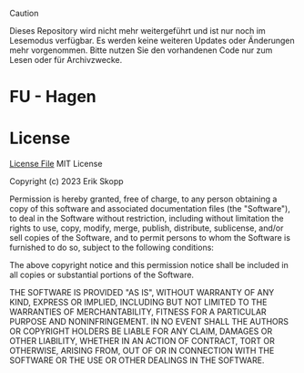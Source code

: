 > [!CAUTION]
> Dieses Repository wird nicht mehr weitergeführt und ist nur noch im Lesemodus verfügbar. Es werden keine weiteren Updates oder Änderungen mehr vorgenommen. Bitte nutzen Sie den vorhandenen Code nur zum Lesen oder für Archivzwecke.





# FU - Hagen


# License
[License File](./LICENSE)
MIT License

Copyright (c) 2023 Erik Skopp

Permission is hereby granted, free of charge, to any person obtaining a copy
of this software and associated documentation files (the "Software"), to deal
in the Software without restriction, including without limitation the rights
to use, copy, modify, merge, publish, distribute, sublicense, and/or sell
copies of the Software, and to permit persons to whom the Software is
furnished to do so, subject to the following conditions:

The above copyright notice and this permission notice shall be included in all
copies or substantial portions of the Software.

THE SOFTWARE IS PROVIDED "AS IS", WITHOUT WARRANTY OF ANY KIND, EXPRESS OR
IMPLIED, INCLUDING BUT NOT LIMITED TO THE WARRANTIES OF MERCHANTABILITY,
FITNESS FOR A PARTICULAR PURPOSE AND NONINFRINGEMENT. IN NO EVENT SHALL THE
AUTHORS OR COPYRIGHT HOLDERS BE LIABLE FOR ANY CLAIM, DAMAGES OR OTHER
LIABILITY, WHETHER IN AN ACTION OF CONTRACT, TORT OR OTHERWISE, ARISING FROM,
OUT OF OR IN CONNECTION WITH THE SOFTWARE OR THE USE OR OTHER DEALINGS IN THE
SOFTWARE.
